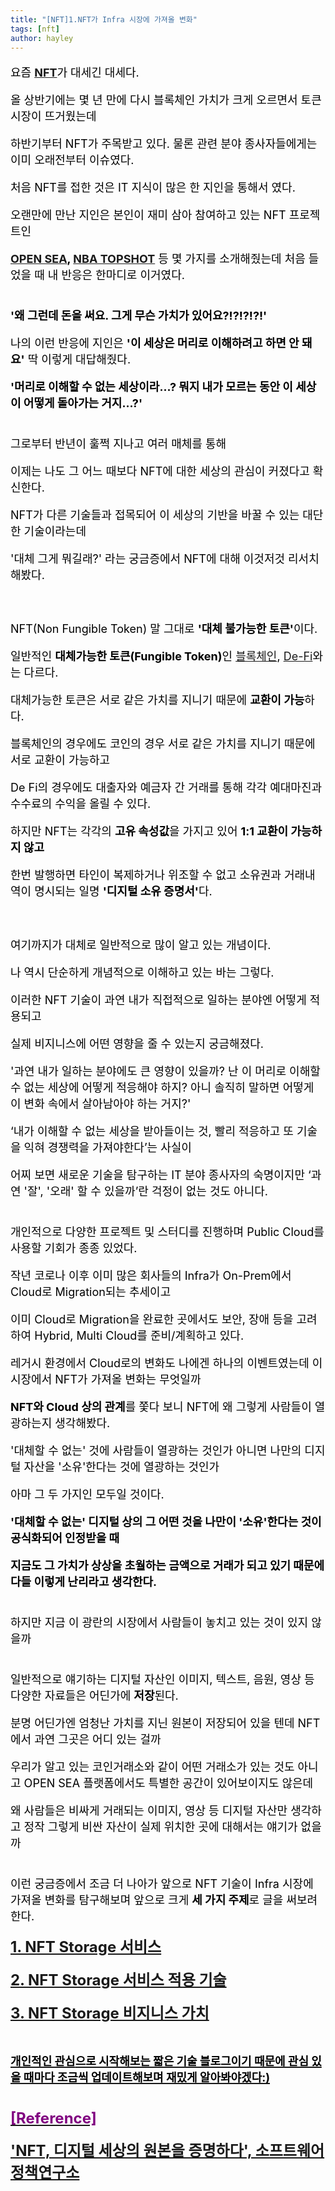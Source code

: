 ```yaml
---
title: "[NFT]1.NFT가 Infra 시장에 가져올 변화"
tags: [nft]
author: hayley
---
```

<html>
    <body>
        <font size="5" color="purple">
        <div>
        <font size="4" color="black"><p>요즘 <b><a href="https://ko.wikipedia.org/wiki/%EB%8C%80%EC%B2%B4_%EB%B6%88%EA%B0%80%EB%8A%A5_%ED%86%A0%ED%81%B0">NFT</a></b>가 대세긴 대세다.
        <br>    
        <p>올 상반기에는 몇 년 만에 다시 블록체인 가치가 크게 오르면서 토큰 시장이 뜨거웠는데
        <p>하반기부터 NFT가 주목받고 있다. 물론 관련 분야 종사자들에게는 이미 오래전부터 이슈였다.   
        <p> 처음 NFT를 접한 것은 IT 지식이 많은 한 지인을 통해서 였다.
        <p>오랜만에 만난 지인은 본인이 재미 삼아 참여하고 있는 NFT 프로젝트인
            <p><b><a href="https://opensea.io/">OPEN SEA</a>, <a href="https://maintenance.nbatopshot.com/">NBA TOPSHOT</a></b> 등 몇 가지를 소개해줬는데 처음 들었을 때 내 반응은 한마디로 이거였다.
        <br><br>
        <p><b>'왜 그런데 돈을 써요. 그게 무슨 가치가 있어요?!?!?!?!'</b> 
        <p>
        <p>나의 이런 반응에 지인은 <b>'이 세상은 머리로 이해하려고 하면 안 돼요'</b>  딱 이렇게 대답해줬다.
        <p>
        <p><b>'머리로 이해할 수 없는 세상이라...? 뭐지 내가 모르는 동안 이 세상이 어떻게 돌아가는 거지...?'</b>
        <br><br>
        <p>그로부터 반년이 훌쩍 지나고 여러 매체를 통해 
        <p>이제는 나도 그 어느 때보다 NFT에 대한 세상의 관심이 커졌다고 확신한다.
        <p>
        <p>NFT가 다른 기술들과 접목되어 이 세상의 기반을 바꿀 수 있는 대단한 기술이라는데 
        <p>'대체 그게 뭐길래?' 라는 궁금증에서 NFT에 대해 이것저것 리서치해봤다.
        <br><br><br>     
            <p>NFT(Non Fungible Token) 말 그대로 <b>'대체 불가능한 토큰'</b>이다.
            <p>일반적인 <b>대체가능한 토큰(Fungible Token)</b>인 <a href="https://ko.wikipedia.org/wiki/%EB%B8%94%EB%A1%9D%EC%B2%B4%EC%9D%B8">블록체인</a>, <a href="http://wiki.hash.kr/index.php/%EB%94%94%ED%8C%8C%EC%9D%B4">De-Fi</a>와는 다르다.
        <p>
            <p>대체가능한 토큰은 서로 같은 가치를 지니기 때문에 <b>교환이 가능</b>하다. 
        <p>블록체인의 경우에도 코인의 경우 서로 같은 가치를 지니기 때문에 서로 교환이 가능하고
        <p>De Fi의 경우에도 대출자와 예금자 간 거래를 통해 각각 예대마진과 수수료의 수익을 올릴 수 있다.
        <p>
            <p>하지만 NFT는 각각의 <b>고유 속성값</b>을 가지고 있어 <b>1:1 교환이 가능하지 않고</b>
            <p>한번 발행하면 타인이 복제하거나 위조할 수 없고 소유권과 거래내역이 명시되는 일명 <b>'디지털 소유 증명서'</b>다.
        <br><br><br> 
        <p>여기까지가 대체로 일반적으로 많이 알고 있는 개념이다. 
        <p>나 역시 단순하게 개념적으로 이해하고 있는 바는 그렇다.
        <p>
        <p>이러한 NFT 기술이 과연 내가 직접적으로 일하는 분야엔 어떻게 적용되고 
        <p>실제 비지니스에 어떤 영향을 줄 수 있는지 궁금해졌다.  
        <p>
        <p>'과연 내가 일하는 분야에도 큰 영향이 있을까? 난 이 머리로 이해할 수 없는 세상에 어떻게 적응해야 하지? 아니 솔직히 말하면 어떻게 이 변화 속에서 살아남아야 하는 거지?'
        <p>
        <p>‘내가 이해할 수 없는 세상을 받아들이는 것, 빨리 적응하고 또 기술을 익혀 경쟁력을 가져야한다’는 사실이 
        <p> 어찌 보면 새로운 기술을 탐구하는 IT 분야 종사자의 숙명이지만 ‘과연 '잘', '오래' 할 수 있을까’란 걱정이 없는 것도 아니다.  
        <br><br>
        <p>개인적으로 다양한 프로젝트 및 스터디를 진행하며 Public Cloud를 사용할 기회가 종종 있었다.
        <p>작년 코로나 이후 이미 많은 회사들의 Infra가 On-Prem에서 Cloud로 Migration되는 추세이고
        <p>이미 Cloud로 Migration을 완료한 곳에서도 보안, 장애 등을 고려하여 Hybrid, Multi Cloud를 준비/계획하고 있다.
        <p>
        <p>레거시 환경에서 Cloud로의 변화도 나에겐 하나의 이벤트였는데 이 시장에서 NFT가 가져올 변화는 무엇일까
            <p><b>NFT와 Cloud 상의 관계</b>를 쫓다 보니 NFT에 왜 그렇게 사람들이 열광하는지 생각해봤다.
        <p>'대체할 수 없는' 것에 사람들이 열광하는 것인가 아니면 나만의 디지털 자산을 '소유'한다는 것에 열광하는 것인가
        <p>
        <p>아마 그 두 가지인 모두일 것이다.
        <p><b>'대체할 수 없는' 디지털 상의 그 어떤 것을 나만이 '소유'한다는 것이 공식화되어 인정받을 때</b>
        <p><b>지금도 그 가치가 상상을 초월하는 금액으로 거래가 되고 있기 때문에 다들 이렇게 난리라고 생각한다.  </b>
        <br><br>
        <p>하지만 지금 이 광란의 시장에서 사람들이 놓치고 있는 것이 있지 않을까
        <br><br>
            <p>일반적으로 얘기하는 디지털 자산인 이미지, 텍스트, 음원, 영상 등 다양한 자료들은 어딘가에 <b>저장</b>된다.
        <p>분명 어딘가엔 엄청난 가치를 지닌 원본이 저장되어 있을 텐데 NFT에서 과연 그곳은 어디 있는 걸까
        <p>우리가 알고 있는 코인거래소와 같이 어떤 거래소가 있는 것도 아니고 OPEN SEA 플랫폼에서도 특별한 공간이 있어보이지도 않은데
        <p>왜 사람들은 비싸게 거래되는 이미지, 영상 등 디지털 자산만 생각하고 정작 그렇게 비싼 자산이 실제 위치한 곳에 대해서는 얘기가 없을까
        <br><br>
            <p>이런 궁금증에서 조금 더 나아가 앞으로 NFT 기술이 Infra 시장에 가져올 변화를 탐구해보며 앞으로 크게 <b>세 가지 주제</b>로 글을 써보려 한다.
        <font size="5" color="purple">
        <p><b>  <a href="https://hayleyshim.github.io/blog/nftstorage2">1. NFT Storage 서비스</a>
        <p><b>  <a href="https://hayleyshim.github.io/blog/nftstorage3">2. NFT Storage 서비스 적용 기술</a>
        <p><b>  <a href="https://hayleyshim.github.io/blog/nftstorage4">3. NFT Storage 비지니스 가치</b>
        <br><br>
        <p> <font size="4" color="black"><b>개인적인 관심</b>으로 시작해보는 짧은 기술 블로그이기 때문에 관심 있을 때마다 조금씩 업데이트해보며 재밌게 알아봐야겠다:)
         <br><br>
          <p> <font size="5" color="purple">[Reference]
          <p><a href="https://spri.kr/posts/view/23297?code=industry_trend"> 'NFT, 디지털 세상의 원본을 증명하다', 소프트웨어정책연구소 
     
          
    




